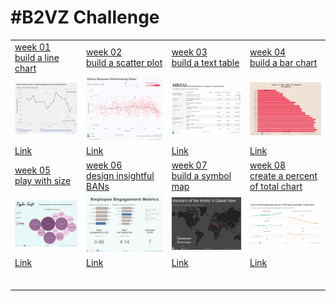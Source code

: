 # #B2VZ Challenge

|                                                                                                  |                                                                                                                                                                                                                                                |                                                                                                                                                                                                                                    |                                                                                                                                                                                                                                                                           |
|-----------------|--------------------|-------------------|-----------------|
| [week 01<br>build a line chart](https://data.world/back2vizbasics/2024week-1-build-a-line-chart) | [week 02<br>build a scatter plot](https://data.world/back2vizbasics/2024week-2-build-a-scatter-plot)                                                                                                                                           | [week 03<br>build a text table](https://data.world/back2vizbasics/2024week-3-build-a-text-table)                                                                                                                                   | [week 04<br>build a bar chart](https://data.world/back2vizbasics/2024week-4-build-a-bar-chart)                                                                                                                                                                            |
| ![](week_01/2024_01.png "week 1")                                                                | ![](week_02/2024_02.png "week 2")                                                                                                                                                                                                              | ![](week_03/2024_03.png "week 3")                                                                                                                                                                                                  | ![](week_04/2024_04.png "week 4")                                                                                                                                                                                                                                         |
| [Link](https://public.tableau.com/app/profile/sp1158/viz/B2VB2024_week_01/Dashboard1)            | [Link](https://public.tableau.com/app/profile/sp1158/viz/2024_week_02/Dashboard1)                                                                                                                                                              | [Link](https://public.tableau.com/app/profile/sp1158/viz/2024_week_03/Dashboard1)                                                                                                                                                  | [Link](https://public.tableau.com/app/profile/sp1158/viz/2024_04/Dashboard1)                                                                                                                                                                                              |
| [week 05<br>play with size](https://data.world/back2vizbasics/2024week-5-play-with-size)         | [week 06](https://data.world/back2vizbasics/2024week-6-design-insightful-bans)[<br>](https://data.world/back2vizbasics/2024week-5-play-with-size)[design insightful BANs](https://data.world/back2vizbasics/2024week-6-design-insightful-bans) | [week 07](https://data.world/back2vizbasics/2024week-7-build-a-symbol-map)[<br>](https://data.world/back2vizbasics/2024week-5-play-with-size)[build a symbol map](https://data.world/back2vizbasics/2024week-7-build-a-symbol-map) | [week 08](https://data.world/back2vizbasics/2024week-8-create-a-percent-of-total-chart)[<br>](https://data.world/back2vizbasics/2024week-5-play-with-size)[create a percent of total chart](https://data.world/back2vizbasics/2024week-8-create-a-percent-of-total-chart) |
| ![](week_05/2024_05.png "week 5")                                                                | ![](week_06/2024_06.png "week 06")                                                                                                                                                                                                             | ![](week_07/2024_07.png "week 07")                                                                                                                                                                                                 | ![](week_08/2024_08.png "week 08")                                                                                                                                                                                                                                        |
| [Link](https://public.tableau.com/app/profile/sp1158/viz/B2VB2024week05/Dashboard1)              | [Link](https://public.tableau.com/app/profile/sp1158/viz/B2VB2024week06/Dashboard1)                                                                                                                                                            | [Link](https://public.tableau.com/app/profile/sp1158/viz/B2VB2024week07/Dashboard1)                                                                                                                                                | [Link](https://public.tableau.com/app/profile/sp1158/viz/B2VB2024week08/Dashboard1)                                                                                                                                                                                       |
|                                                                                                  |                                                                                                                                                                                                                                                |                                                                                                                                                                                                                                    |                                                                                                                                                                                                                                                                           |
|                                                                                                  |                                                                                                                                                                                                                                                |                                                                                                                                                                                                                                    |                                                                                                                                                                                                                                                                           |
|                                                                                                  |                                                                                                                                                                                                                                                |                                                                                                                                                                                                                                    |                                                                                                                                                                                                                                                                           |
|                                                                                                  |                                                                                                                                                                                                                                                |                                                                                                                                                                                                                                    |                                                                                                                                                                                                                                                                           |
|                                                                                                  |                                                                                                                                                                                                                                                |                                                                                                                                                                                                                                    |                                                                                                                                                                                                                                                                           |
|                                                                                                  |                                                                                                                                                                                                                                                |                                                                                                                                                                                                                                    |                                                                                                                                                                                                                                                                           |

